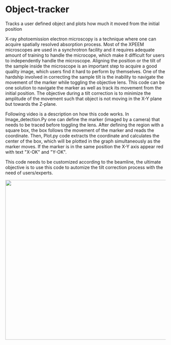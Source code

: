 # Object-tracker
Tracks a user defined object and plots how much it moved from the initial position 

X-ray photoemission electron microscopy is a technique where one can acquire spatially resolved absorption process. Most of the XPEEM microscopes are used in a synchrotron facility and it requires adequate amount of training to handle the microcope, which make it difficult for users to independently handle the microscope. Aligning the position or the tilt of the sample inside the microscope is an important step to acquire a good quality image, which users find it hard to perform by themselves. One of the hardship involved in correcting the sample tilt is the inability to navigate the movement of the marker while toggling the objective lens. This code can be one solution to navigate the marker as well as track its movement from the initial position. The objective during a tilt correction is to minimize the amplitude of the movement such that object is not moving in the X-Y plane but towards the Z-plane. 

Following video is a description on how this code works. In Image_detection.Py one can define the marker (imaged by a camera) that needs to be traced before toggling the lens. After defining the region with a square box, the box follows the movement of the marker and reads the coordinate. Then, Plot.py code extracts the coordinate and calculates the center of the box, which will be plotted in the graph simultaneously as the marker moves. If the marker is in the same position the X-Y axis appear red with text "X-OK" and "Y-OK".

This code needs to be customized according to the beamline, the ultimate objective is to use this code to automize the tilt correction process with the need of users/experts.

<IMG SRC="test_gif.gif" height="500" width="900"><br>
